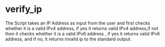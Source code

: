 # verify_ip

The Script takes an IP Address as input from the user and first checks whether it is a valid IPv4 address, if yes it returns valid IPv4 address,if not then it checks whether it is a valid IPv6 address , if yes it returns valid IPv6 address, and if no, it returns invalid ip to the standard output.
